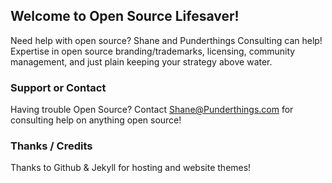 ## Welcome to Open Source Lifesaver!

Need help with open source?  Shane and Punderthings Consulting can help!  Expertise in open source branding/trademarks, licensing, community management, and just plain keeping your strategy above water. 

### Support or Contact

Having trouble Open Source? Contact Shane@Punderthings.com for consulting help on anything open source!

### Thanks / Credits

Thanks to Github & Jekyll for hosting and website themes!
